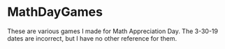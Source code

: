 # MathDayGames

These are various games I made for Math Appreciation Day.  The 3-30-19 dates are incorrect, but I have no other reference for them.

